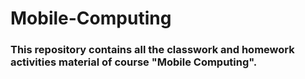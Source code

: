 # Mobile-Computing
### This repository contains all the classwork and homework activities material of course "Mobile Computing".
